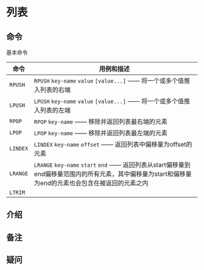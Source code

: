 # 列表

## 命令

基本命令

| 命令     | 用例和描述                                                   |
| -------- | ------------------------------------------------------------ |
| `RPUSH`  | `RPUSH` `key-name` `value` `[value...]` —— 将一个或多个值推入列表的右端 |
| `LPUSH`  | `LPUSH` `key-name` `value` `[value...]` —— 将一个或多个值推入列表的左端 |
| `RPOP`   | `RPOP` `key-name` —— 移除并返回列表最右端的元素              |
| `LPOP`   | `LPOP` `key-name` —— 移除并返回列表最左端的元素              |
| `LINDEX` | `LINDEX` `key-name` `offset` —— 返回列表中偏移量为offset的元素 |
| `LRANGE` | `LRANGE` `key-name` `start` `end` —— 返回列表从start偏移量到end偏移量范围内的所有元素，其中偏移量为start和偏移量为end的元素也会包含在被返回的元素之内 |
| `LTRIM`  |                                                              |



## 介绍

## 备注

## 疑问

